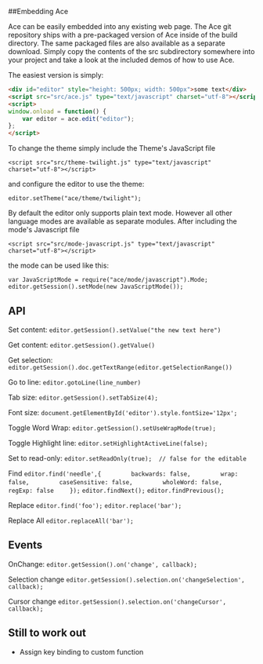 ##Embedding Ace

Ace can be easily embedded into any existing web page. The Ace git repository ships with a pre-packaged version of Ace inside of the build directory. The same packaged files are also available as a separate download. Simply copy the contents of the src subdirectory somewhere into your project and take a look at the included demos of how to use Ace.

The easiest version is simply:

```html
<div id="editor" style="height: 500px; width: 500px">some text</div>
<script src="src/ace.js" type="text/javascript" charset="utf-8"></script>
<script>
window.onload = function() {
    var editor = ace.edit("editor");
};
</script>
```

To change the theme simply include the Theme's JavaScript file

`<script src="src/theme-twilight.js" type="text/javascript" charset="utf-8"></script>`

and configure the editor to use the theme:

`editor.setTheme("ace/theme/twilight");`


By default the editor only supports plain text mode. However all other language modes are available as separate modules. After including the mode's Javascript file

`<script src="src/mode-javascript.js" type="text/javascript" charset="utf-8"></script>`

the mode can be used like this:

`var JavaScriptMode = require("ace/mode/javascript").Mode;
editor.getSession().setMode(new JavaScriptMode());`

## API
Set content:
`editor.getSession().setValue("the new text here")`

Get content:
`editor.getSession().getValue()`

Get selection:
`editor.getSession().doc.getTextRange(editor.getSelectionRange())`

Go to line:
`editor.gotoLine(line_number)`

Tab size:
`editor.getSession().setTabSize(4);`

Font size:
`document.getElementById('editor').style.fontSize='12px';`

Toggle Word Wrap:
`editor.getSession().setUseWrapMode(true);`

Toggle Highlight line:
`editor.setHighlightActiveLine(false);`

Set to read-only:
`editor.setReadOnly(true);  // false for the editable` 


Find
`editor.find('needle',{`
`        backwards: false,`
`        wrap: false,`
`        caseSensitive: false,`
`        wholeWord: false,`
`        regExp: false`
`    });`
`editor.findNext();`
`editor.findPrevious();`

Replace
`editor.find('foo');`
`editor.replace('bar');`

Replace All
`editor.replaceAll('bar');`

## Events
OnChange:
`editor.getSession().on('change', callback);`

Selection change
`editor.getSession().selection.on('changeSelection', callback);`

Cursor change
`editor.getSession().selection.on('changeCursor', callback);`

## Still to work out
* Assign key binding to custom function